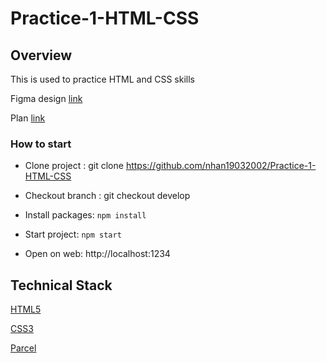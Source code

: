 # Practice-1-HTML-CSS

## Overview

This is used to practice HTML and CSS skills

Figma design [link](https://www.figma.com/file/I7cDCVX93Yh1q6UPvNynde/Hofmann-UI-Kit---Page-Templates?node-id=0%3A2)

Plan [link](https://docs.google.com/document/d/1vnF8mMmV7Opo5WbcbVpb7B9Vy77UbCxL4Z9BC74haDM/edit?usp=sharing)

### How to start
- Clone project : git clone https://github.com/nhan19032002/Practice-1-HTML-CSS

- Checkout branch : git checkout develop

- Install packages: `npm install`

- Start project: `npm start`

- Open on web: http://localhost:1234

## Technical Stack

[HTML5](https://developer.mozilla.org/en-US/docs/Glossary/HTML5)

[CSS3](https://developer.mozilla.org/en-US/docs/Web/CSS)

[Parcel](https://parceljs.org/getting-started/webapp/)
